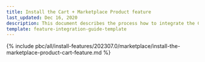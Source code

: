 ```yaml
---
title: Install the Cart + Marketplace Product feature
last_updated: Dec 16, 2020
description: This document describes the process how to integrate the Cart + Marketplace Product feature into a Spryker project.
template: feature-integration-guide-template
---
```


{% include pbc/all/install-features/202307.0/marketplace/install-the-marketplace-product-cart-feature.md %} <!-- To edit, see /_includes/pbc/all/install-features/202307.0/marketplace/install-the-marketplace-product-cart-feature.md -->
